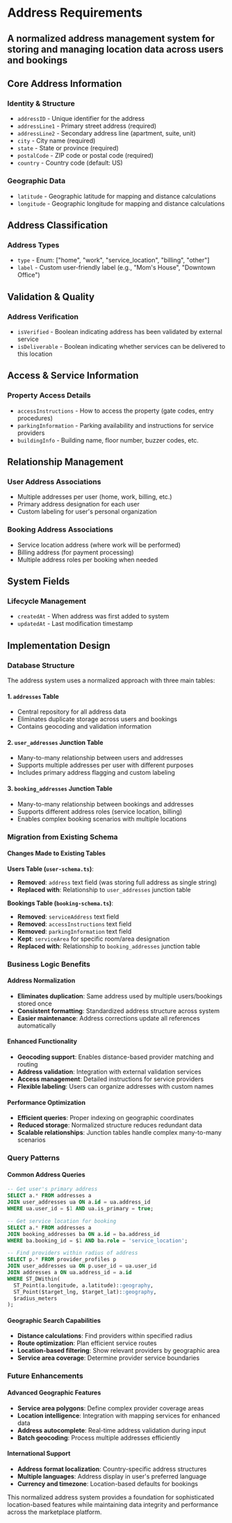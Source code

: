 # Address Requirements

## A normalized address management system for storing and managing location data across users and bookings

## Core Address Information

### Identity & Structure

- `addressID` - Unique identifier for the address
- `addressLine1` - Primary street address (required)
- `addressLine2` - Secondary address line (apartment, suite, unit)
- `city` - City name (required)
- `state` - State or province (required)
- `postalCode` - ZIP code or postal code (required)
- `country` - Country code (default: US)

### Geographic Data

- `latitude` - Geographic latitude for mapping and distance calculations
- `longitude` - Geographic longitude for mapping and distance calculations

## Address Classification

### Address Types

- `type` - Enum: ["home", "work", "service_location", "billing", "other"]
- `label` - Custom user-friendly label (e.g., "Mom's House", "Downtown Office")

## Validation & Quality

### Address Verification

- `isVerified` - Boolean indicating address has been validated by external service
- `isDeliverable` - Boolean indicating whether services can be delivered to this location

## Access & Service Information

### Property Access Details

- `accessInstructions` - How to access the property (gate codes, entry procedures)
- `parkingInformation` - Parking availability and instructions for service providers
- `buildingInfo` - Building name, floor number, buzzer codes, etc.

## Relationship Management

### User Address Associations

- Multiple addresses per user (home, work, billing, etc.)
- Primary address designation for each user
- Custom labeling for user's personal organization

### Booking Address Associations

- Service location address (where work will be performed)
- Billing address (for payment processing)
- Multiple address roles per booking when needed

## System Fields

### Lifecycle Management

- `createdAt` - When address was first added to system
- `updatedAt` - Last modification timestamp

## Implementation Design

### Database Structure

The address system uses a normalized approach with three main tables:

#### 1. `addresses` Table

- Central repository for all address data
- Eliminates duplicate storage across users and bookings
- Contains geocoding and validation information

#### 2. `user_addresses` Junction Table

- Many-to-many relationship between users and addresses
- Supports multiple addresses per user with different purposes
- Includes primary address flagging and custom labeling

#### 3. `booking_addresses` Junction Table

- Many-to-many relationship between bookings and addresses
- Supports different address roles (service location, billing)
- Enables complex booking scenarios with multiple locations

### Migration from Existing Schema

#### Changes Made to Existing Tables

**Users Table (`user-schema.ts`)**:

- **Removed**: `address` text field (was storing full address as single string)
- **Replaced with**: Relationship to `user_addresses` junction table

**Bookings Table (`booking-schema.ts`)**:

- **Removed**: `serviceAddress` text field
- **Removed**: `accessInstructions` text field
- **Removed**: `parkingInformation` text field
- **Kept**: `serviceArea` for specific room/area designation
- **Replaced with**: Relationship to `booking_addresses` junction table

### Business Logic Benefits

#### Address Normalization

- **Eliminates duplication**: Same address used by multiple users/bookings stored once
- **Consistent formatting**: Standardized address structure across system
- **Easier maintenance**: Address corrections update all references automatically

#### Enhanced Functionality

- **Geocoding support**: Enables distance-based provider matching and routing
- **Address validation**: Integration with external validation services
- **Access management**: Detailed instructions for service providers
- **Flexible labeling**: Users can organize addresses with custom names

#### Performance Optimization

- **Efficient queries**: Proper indexing on geographic coordinates
- **Reduced storage**: Normalized structure reduces redundant data
- **Scalable relationships**: Junction tables handle complex many-to-many scenarios

### Query Patterns

#### Common Address Queries

```sql
-- Get user's primary address
SELECT a.* FROM addresses a
JOIN user_addresses ua ON a.id = ua.address_id
WHERE ua.user_id = $1 AND ua.is_primary = true;

-- Get service location for booking
SELECT a.* FROM addresses a
JOIN booking_addresses ba ON a.id = ba.address_id
WHERE ba.booking_id = $1 AND ba.role = 'service_location';

-- Find providers within radius of address
SELECT p.* FROM provider_profiles p
JOIN user_addresses ua ON p.user_id = ua.user_id
JOIN addresses a ON ua.address_id = a.id
WHERE ST_DWithin(
  ST_Point(a.longitude, a.latitude)::geography,
  ST_Point($target_lng, $target_lat)::geography,
  $radius_meters
);
```

#### Geographic Search Capabilities

- **Distance calculations**: Find providers within specified radius
- **Route optimization**: Plan efficient service routes
- **Location-based filtering**: Show relevant providers by geographic area
- **Service area coverage**: Determine provider service boundaries

### Future Enhancements

#### Advanced Geographic Features

- **Service area polygons**: Define complex provider coverage areas
- **Location intelligence**: Integration with mapping services for enhanced data
- **Address autocomplete**: Real-time address validation during input
- **Batch geocoding**: Process multiple addresses efficiently

#### International Support

- **Address format localization**: Country-specific address structures
- **Multiple languages**: Address display in user's preferred language
- **Currency and timezone**: Location-based defaults for bookings

This normalized address system provides a foundation for sophisticated location-based features while maintaining data integrity and performance across the marketplace platform.
